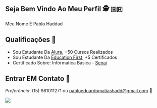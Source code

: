 ## Seja Bem Vindo Ao Meu Perfil 🕵️ 🇧🇷

Meu Nome É Pablo Haddad

## Qualificações 💼

- Sou Estudante Da [Alura](https://www.alura.com.br), +50 Cursos Realizados
- Sou Estudante Da [Education First](https://www.ef.com.br/#homepage), +5 Certificados
- Certificado Sobre: Infórmatica Básica - [Senai](https://www.sp.senai.br/)

## Entrar EM Contato 📲

_Preferência_: (15) 981011271 ou
pabloeduardomatiashadd@gmail.com 📧


![](https://media1.tenor.com/m/eFWg68USeZgAAAAd/computer-hacker-fallout.gif)
